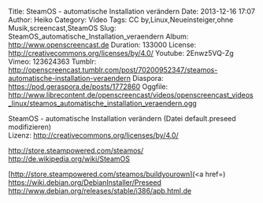 Title: SteamOS - automatische Installation verändern
Date: 2013-12-16 17:07
Author: Heiko
Category: Video
Tags: CC by,Linux,Neueinsteiger,ohne Musik,screencast,SteamOS
Slug: SteamOS_automatische_Installation_veraendern
Album: http://www.openscreencast.de
Duration: 133000
License: http://creativecommons.org/licenses/by/4.0/
Youtube: 2Enwz5VQ-Zg
Vimeo: 123624363
Tumblr: http://openscreencast.tumblr.com/post/70200952347/steamos-automatische-installation-veraendern
Diaspora: https://pod.geraspora.de/posts/1772860
Oggfile: http://www.librecontent.de/openscreencast/videos/openscreencast_videos_linux/steamos_automatische_installation_veraendern.ogg

SteamOS - automatische Installation verändern (Datei default.preseed
modifizieren)  
Lizenz: <http://creativecommons.org/licenses/by/4.0/>  
  
<http://store.steampowered.com/steamos/>  
<http://de.wikipedia.org/wiki/SteamOS>  
  
[http://store.steampowered.com/steamos/buildyourown](<a href=)  
<https://wiki.debian.org/DebianInstaller/Preseed>  
<http://www.debian.org/releases/stable/i386/apb.html.de>

